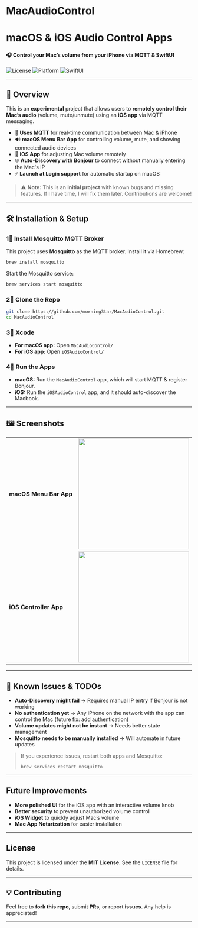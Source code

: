 # MacAudioControl

# **macOS & iOS Audio Control Apps**
#### **🎧 Control your Mac’s volume from your iPhone via MQTT & SwiftUI**
![License](https://img.shields.io/github/license/morning3tar/MacAudioControl?style=flat-square)
![Platform](https://img.shields.io/badge/platform-macOS%20%7C%20iOS-blue?style=flat-square)
![SwiftUI](https://img.shields.io/badge/UI-SwiftUI-orange?style=flat-square)

---

## **📢 Overview**
This is an **experimental** project that allows users to **remotely control their Mac’s audio** (volume, mute/unmute) using an **iOS app** via MQTT messaging.

- 📡 **Uses MQTT** for real-time communication between Mac & iPhone
- 🔊 **macOS Menu Bar App** for controlling volume, mute, and showing connected audio devices
- 📱 **iOS App** for adjusting Mac volume remotely
- 🌐 **Auto-Discovery with Bonjour** to connect without manually entering the Mac's IP
- ⚡ **Launch at Login support** for automatic startup on macOS

> ⚠️ **Note:** This is an **initial project** with known bugs and missing features. If I have time, I will fix them later. Contributions are welcome!

---

## **🛠️ Installation & Setup**
### **1⃣ Install Mosquitto MQTT Broker**
This project uses **Mosquitto** as the MQTT broker. Install it via Homebrew:

```bash
brew install mosquitto
```
Start the Mosquitto service:
```bash
brew services start mosquitto
```

### **2⃣ Clone the Repo**
```bash
git clone https://github.com/morning3tar/MacAudioControl.git
cd MacAudioControl
```

### **3⃣ Xcode**
- **For macOS app:** Open `MacAudioControl/`
- **For iOS app:** Open `iOSAudioControl/`

### **4⃣ Run the Apps**
- **macOS:** Run the `MacAudioControl` app, which will start MQTT & register Bonjour.
- **iOS:** Run the `iOSAudioControl` app, and it should auto-discover the Macbook.

---


## **🖼️ Screenshots**
<div align="center">
  <table>
    <tr>
      <td><strong>macOS Menu Bar App</strong></td>
      <td><img src="https://github.com/user-attachments/assets/da726537-6cd5-4b13-9c60-8e9b2d4017b9" width="300"></td>
    </tr>
    <tr>
      <td><strong>iOS Controller App</strong></td>
      <td><img src="https://github.com/user-attachments/assets/4c7bf32d-aefa-497f-a693-82ee212d2d7f" width="300"></td>
    </tr>
  </table>
</div>

---

## **🐛 Known Issues & TODOs**
- **Auto-Discovery might fail** → Requires manual IP entry if Bonjour is not working
- **No authentication yet** → Any iPhone on the network with the app can control the Mac (future fix: add authentication)
- **Volume updates might not be instant** → Needs better state management
- **Mosquitto needs to be manually installed** → Will automate in future updates

> If you experience issues, restart both apps and Mosquitto:
> ```bash
> brew services restart mosquitto
> ```

---

## **Future Improvements**
- **More polished UI** for the iOS app with an interactive volume knob
- **Better security** to prevent unauthorized volume control
- **iOS Widget** to quickly adjust Mac’s volume
- **Mac App Notarization** for easier installation

---

## **License**
This project is licensed under the **MIT License**. See the `LICENSE` file for details.

---

## **💡 Contributing**
Feel free to **fork this repo**, submit **PRs**, or report **issues**. Any help is appreciated!

---

